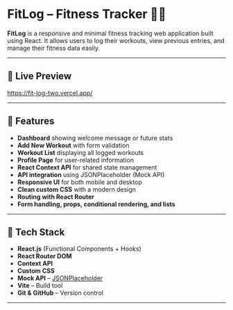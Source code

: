# FitLog – Fitness Tracker 🏋️‍♂️

**FitLog** is a responsive and minimal fitness tracking web application built using React. It allows users to log their workouts, view previous entries, and manage their fitness data easily.

---

## 🔗 Live Preview

https://fit-log-two.vercel.app/

---

## 📌 Features

- **Dashboard** showing welcome message or future stats
- **Add New Workout** with form validation
- **Workout List** displaying all logged workouts
- **Profile Page** for user-related information
- **React Context API** for shared state management
- **API integration** using JSONPlaceholder (Mock API)
- **Responsive UI** for both mobile and desktop
- **Clean custom CSS** with a modern design
- **Routing with React Router**
- **Form handling, props, conditional rendering, and lists**

---

## 🧱 Tech Stack

- **React.js** (Functional Components + Hooks)
- **React Router DOM**
- **Context API**
- **Custom CSS**
- **Mock API** – [JSONPlaceholder](https://jsonplaceholder.typicode.com/)
- **Vite** – Build tool
- **Git & GitHub** – Version control

---

